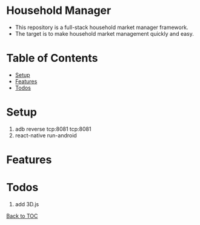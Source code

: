 Household Manager
=================

* This repository is a full-stack household market manager framework.
* The target is to make household market management quickly and easy.

Table of Contents
=================

* [Setup](#setup)
* [Features](#features)
* [Todos](#todos)


Setup
========
1. adb reverse tcp:8081 tcp:8081
2. react-native run-android

Features
========

Todos
========

1. add 3D.js

[Back to TOC](#table-of-contents)
